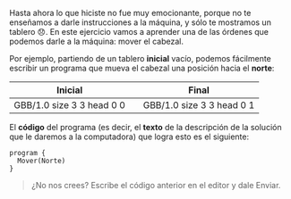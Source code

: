 Hasta ahora lo que hiciste no fue muy emocionante, porque no te enseñamos a darle instrucciones a la máquina, y sólo te mostramos un tablero :disappointed:. En este ejercicio vamos a aprender una de las órdenes que podemos darle a la máquina: mover el cabezal.

Por ejemplo, partiendo de un tablero **inicial** vacío, podemos fácilmente escribir un programa que mueva el cabezal una posición hacia el **norte**:

<table class= "table" style="width:100%">
  <thead>
  <tr>
    <th style="text-align: center">Inicial</th>
    <th style="text-align: center"></th> 
    <th style="text-align: center">Final</th>
  </tr>
  </thead>
  <tbody>
  <tr>
    <td style="text-align: center">  
      <gs-board>
        GBB/1.0
        size 3 3
        head 0 0
      </gs-board>
    </td>
    <td style="text-align: center"><i class="fa fa-arrow-right"></i></td> 
    <td style="text-align: center">
      <gs-board>
        GBB/1.0
        size 3 3
        head 0 1
      </gs-board>
    </td>
  </tr>
  <tbody>
</table>

El **código** del programa (es decir, el **texto** de la descripción de la solución que le daremos a la computadora) que logra esto es el siguiente:

```gobstones
program {
  Mover(Norte)
}
```

> ¿No nos crees? Escribe el código anterior en el editor y dale Enviar.